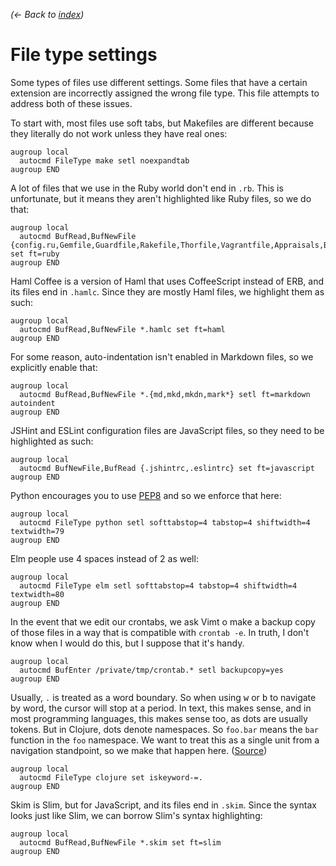 *(← Back to [index](../README.md))*

# File type settings

Some types of files use different settings. Some files that have a certain
extension are incorrectly assigned the wrong file type. This file attempts to
address both of these issues.

To start with, most files use soft tabs, but Makefiles are different because
they literally do not work unless they have real ones:

``` vim
augroup local
  autocmd FileType make setl noexpandtab
augroup END
```

A lot of files that we use in the Ruby world don't end in `.rb`. This is
unfortunate, but it means they aren't highlighted like Ruby files, so we do
that:

``` vim
augroup local
  autocmd BufRead,BufNewFile {config.ru,Gemfile,Guardfile,Rakefile,Thorfile,Vagrantfile,Appraisals,Bowerfile,*.gemspec} set ft=ruby
augroup END
```

Haml Coffee is a version of Haml that uses CoffeeScript instead of ERB, and its
files end in `.hamlc`. Since they are mostly Haml files, we highlight them as
such:

``` vim
augroup local
  autocmd BufRead,BufNewFile *.hamlc set ft=haml
augroup END
```

For some reason, auto-indentation isn't enabled in Markdown files, so we
explicitly enable that:

``` vim
augroup local
  autocmd BufRead,BufNewFile *.{md,mkd,mkdn,mark*} setl ft=markdown autoindent
augroup END
```

JSHint and ESLint configuration files are JavaScript files, so they need to be
highlighted as such:

``` vim
augroup local
  autocmd BufNewFile,BufRead {.jshintrc,.eslintrc} set ft=javascript
augroup END
```

Python encourages you to use [PEP8](http://www.python.org/dev/peps/pep-0008/)
and so we enforce that here:

``` vim
augroup local
  autocmd FileType python setl softtabstop=4 tabstop=4 shiftwidth=4 textwidth=79
augroup END
```

Elm people use 4 spaces instead of 2 as well:

``` vim
augroup local
  autocmd FileType elm setl softtabstop=4 tabstop=4 shiftwidth=4 textwidth=80
augroup END
```

In the event that we edit our crontabs, we ask Vimt o make a backup copy of
those files in a way that is compatible with `crontab -e`. In truth, I don't
know when I would do this, but I suppose that it's handy.

``` vim
augroup local
  autocmd BufEnter /private/tmp/crontab.* setl backupcopy=yes
augroup END
```

Usually, `.` is treated as a word boundary. So when using <kbd>w</kbd> or
<kbd>b</kbd> to navigate by word, the cursor will stop at a period. In text,
this makes sense, and in most programming languages, this makes sense too, as
dots are usually tokens. But in Clojure, dots denote namespaces. So `foo.bar`
means the `bar` function in the `foo` namespace. We want to treat this as a
single unit from a navigation standpoint, so we make that happen here.
([Source][customizing-word-separators])

[customizing-word-separators]: http://stackoverflow.com/questions/225266/customising-word-separators-in-vi

``` vim
augroup local
  autocmd FileType clojure set iskeyword-=.
augroup END
```

Skim is Slim, but for JavaScript, and its files end in `.skim`. Since the syntax
looks just like Slim, we can borrow Slim's syntax highlighting:

``` vim
augroup local
  autocmd BufRead,BufNewFile *.skim set ft=slim
augroup END
```
